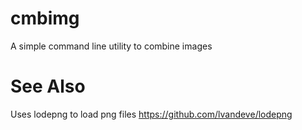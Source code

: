 # cmbimg
A simple command line utility to combine images

# See Also
Uses lodepng to load png files https://github.com/lvandeve/lodepng
